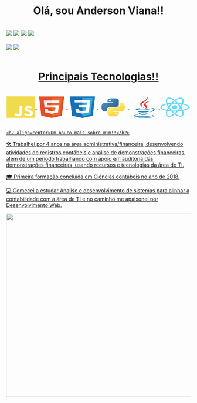   <h1 align=center>Olá, sou Anderson Viana!!</h1>
  
<br>
 
<div> 
  <a href="https://instagram.com/anderson_viana50" target="_blank"><img src="https://img.shields.io/badge/-Instagram-%23E4405F?style=for-the-badge&logo=instagram&logoColor=white" target="_blank"></a>
   <a href = "mailto:anderson_viana16@outlook.com"><img src="https://img.shields.io/badge/Microsoft_Outlook-0078D4?style=for-the-badge&logo=microsoft-outlook&logoColor=white"target="_blank"></a>
  <a href = "mailto:andersonviana50@gmail.com"><img src="https://img.shields.io/badge/Gmail-D14836?style=for-the-badge&logo=gmail&logoColor=white" target="_blank"></a>
  <a href="https://www.linkedin.com/in/anderson-viana-644226179/" target="_blank"><img src="https://img.shields.io/badge/-LinkedIn-%230077B5?style=for-the-badge&logo=linkedin&logoColor=white" target="_blank"></a> 
</div>
<br>
 <div>
  <a href="https://github.com/andersonv16">
  <img align=center height="160em" src="https://github-readme-stats.vercel.app/api?username=andersonv16&show_icons=true&theme=synthwave&include_all_commits=true&count_private=true"/>
  <img align=center height="160em" src="https://github-readme-stats.vercel.app/api/top-langs/?username=andersonv16&layout=compact&langs_count=7&theme=synthwave"/>
</div>
  <br>
    <h1 align=center>Principais Tecnologias!!</h1>
 <div style="display: inline_block"><br>
  <img align="center" alt="Anderson-Js" height="60" width="80" src="https://raw.githubusercontent.com/devicons/devicon/master/icons/javascript/javascript-plain.svg">
  <img align="center" alt="Anderson-HTML"  height="60" width="80" src="https://raw.githubusercontent.com/devicons/devicon/master/icons/html5/html5-original.svg">
  <img align="center" alt="Anderson-CSS"  height="60" width="80" src="https://raw.githubusercontent.com/devicons/devicon/master/icons/css3/css3-original.svg">
  <img align="center" alt="Anderson-Python" height="60" width="80" src="https://raw.githubusercontent.com/devicons/devicon/master/icons/python/python-original.svg">
      <img align="center" alt="Anderson-Java"  height="60" width="80" src="https://raw.githubusercontent.com/devicons/devicon/master/icons/java/java-original.svg">
   <img align="center" alt="Anderson-React"  height="60" width="80" src="https://raw.githubusercontent.com/devicons/devicon/master/icons/react/react-original.svg">
</div>
 <br>
 
    <h2 align=center>Um pouco mais sobre mim!!</h2>
🛠️ Trabalhei por 4 anos na área administrativa/financeira, desenvolvendo atividades de registros contábeis e análise de demonstrações financeiras, além de um período trabalhando com apoio em auditoria das demonstrações financeiras, usando recursos e tecnologias da área de TI.
  
🎓 Primeira formação concluída em Ciências contábeis no ano de 2018.  
  
💻 Comecei a estudar Analise e desenvolvimento de sistemas para alinhar a contabilidade com a área de TI e no caminho me apaixonei por Desenvolvimento Web.
 
<img height="500" width="1000"  src="https://media.giphy.com/media/Q9aBxHn9fTqKs/source.gif?cid=ecf05e474uw9j3j5ox2d7rcl5qbs2pscx3h2o5myv8j9kyfx&rid=source.gif&ct=g">
